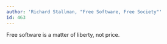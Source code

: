 ```yaml
---
author: 'Richard Stallman, "Free Software, Free Society"'
id: 463
---
```


Free software is a matter of liberty, not price.
